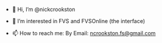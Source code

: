 - 👋 Hi, I’m @nickcrookston
- 👀 I’m interested in FVS and FVSOnline (the interface)

- 📫 How to reach me: By Email: ncrookston.fs@gmail.com 

<!---
nickcrookston/nickcrookston is a ✨ special ✨ repository because its `README.md` (this file) appears on your GitHub profile.
You can click the Preview link to take a look at your changes.
--->
